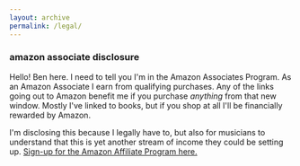 ```yaml
---
layout: archive
permalink: /legal/
---
```

### amazon associate disclosure
Hello! Ben here. I need to tell you I'm in the Amazon Associates Program. As an Amazon Associate I earn from qualifying purchases. Any of the links going out to Amazon benefit me if you purchase *anything* from that new window. Mostly I've linked to books, but if you shop at all I'll be financially rewarded by Amazon. 

I'm disclosing this because I legally have to, but also for musicians to understand that this is yet another stream of income they could be setting up. [Sign-up for the Amazon Affiliate Program here.][aap]

[aap]: https://affiliate-program.amazon.com/
